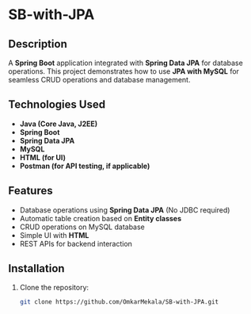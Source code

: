 # SB-with-JPA

## Description
A **Spring Boot** application integrated with **Spring Data JPA** for database operations. This project demonstrates how to use **JPA with MySQL** for seamless CRUD operations and database management.

## Technologies Used
- **Java (Core Java, J2EE)**
- **Spring Boot**
- **Spring Data JPA**
- **MySQL**
- **HTML (for UI)**
- **Postman (for API testing, if applicable)**

## Features
- Database operations using **Spring Data JPA** (No JDBC required)
- Automatic table creation based on **Entity classes**
- CRUD operations on MySQL database
- Simple UI with **HTML**
- REST APIs for backend interaction

## Installation

1. Clone the repository:
   ```bash
   git clone https://github.com/OmkarMekala/SB-with-JPA.git
